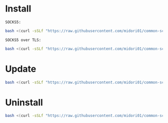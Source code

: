 # Install
`SOCKS5:`
```bash
bash <(curl -sSLf "https://raw.githubusercontent.com/midori01/common-scripts/main/socks5/install.sh")
```
`SOCKS5 over TLS:`
```bash
bash <(curl -sSLf "https://raw.githubusercontent.com/midori01/common-scripts/main/socks5/install.sh") tls
```

# Update
```bash
bash <(curl -sSLf "https://raw.githubusercontent.com/midori01/common-scripts/main/socks5/install.sh") update
```

# Uninstall
```bash
bash <(curl -sSLf "https://raw.githubusercontent.com/midori01/common-scripts/main/socks5/install.sh") uninstall
```
